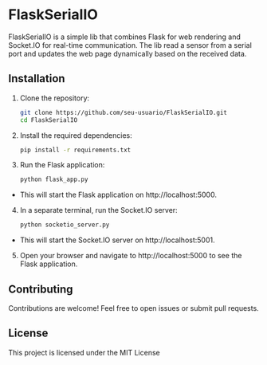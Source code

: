 # FlaskSerialIO

FlaskSerialIO is a simple lib that combines Flask for web rendering and Socket.IO for real-time communication. The lib read a sensor from a serial port and updates the web page dynamically based on the received data.

## Installation

1. Clone the repository:

   ```bash
   git clone https://github.com/seu-usuario/FlaskSerialIO.git
   cd FlaskSerialIO

2. Install the required dependencies:
    ```bash
    pip install -r requirements.txt

3. Run the Flask application:
    ```bash
    python flask_app.py

- This will start the Flask application on http://localhost:5000.

4. In a separate terminal, run the Socket.IO server:
    ```bash
    python socketio_server.py

- This will start the Socket.IO server on http://localhost:5001.

5. Open your browser and navigate to http://localhost:5000 to see the Flask application.

## Contributing
Contributions are welcome! Feel free to open issues or submit pull requests.

## License
This project is licensed under the MIT License
